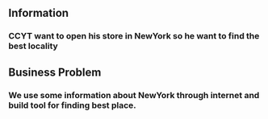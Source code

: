 
## Information
### CCYT want to open his store in NewYork so he want to find the best locality

## Business Problem
### We use some information about NewYork through internet and build tool for finding best place.
